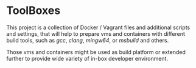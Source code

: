 ToolBoxes
===

This project is a collection of Docker / Vagrant files and additional scripts 
and settings, that will help to prepare vms and containers with different build 
tools, such as _gcc_, _clang_, _mingw64_, or _msbuild_ and others.

Those vms and containers might be used as build platform or extended further 
to provide wide variety of in-box developer environment.

